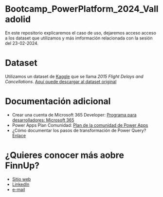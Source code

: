 # Bootcamp_PowerPlatform_2024_Valladolid

En este repositorio explicaremos el caso de uso, dejaremos acceso acceso a los dataset que utilizamos y más imformación relacionada con la sesión del 23-02-2024. 


# Dataset 

Utilizamos un dataset de [Kaggle](https://www.kaggle.com/) que se llama *2015 Flight Delays and Cancellations*. [Aquí puede descargar al dataset original](https://www.kaggle.com/datasets/usdot/flight-delays?ref=hackernoon.com&select=flights.csv)


# Documentación adicional
- Crear una cuenta de Microsoft 365 Developer: [Programa para desarrolladores: Microsoft 365](https://developer.microsoft.com/en-us/microsoft-365/dev-program)
- Power Apps Plan Comunidad: [Plan de la comunidad de Power Apps](https://powerapps.microsoft.com/es-es/developerplan/)
- ¿Cómo documentar los pasos de transformación de Power Query? [Enlace](https://www.matiaszayas.com/post/naming-power-query-steps)

# ¿Quieres conocer más aobre FinnUp?
- [Sitio web](https://www.finnup.es/)
- [LinkedIn](https://www.linkedin.com/company/finnup-bi/)
- [e-mail](info@finnup.es)
